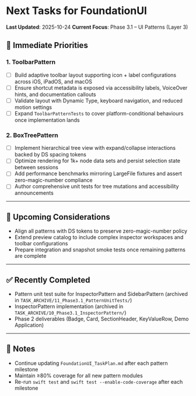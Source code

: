 # Next Tasks for FoundationUI

**Last Updated**: 2025-10-24
**Current Focus**: Phase 3.1 – UI Patterns (Layer 3)

## 🎯 Immediate Priorities

### 1. ToolbarPattern
- [ ] Build adaptive toolbar layout supporting icon + label configurations across iOS, iPadOS, and macOS
- [ ] Ensure shortcut metadata is exposed via accessibility labels, VoiceOver hints, and documentation callouts
- [ ] Validate layout with Dynamic Type, keyboard navigation, and reduced motion settings
- [ ] Expand `ToolbarPatternTests` to cover platform-conditional behaviours once implementation lands

### 2. BoxTreePattern
- [ ] Implement hierarchical tree view with expand/collapse interactions backed by DS spacing tokens
- [ ] Optimize rendering for 1k+ node data sets and persist selection state between sessions
- [ ] Add performance benchmarks mirroring LargeFile fixtures and assert zero-magic-number compliance
- [ ] Author comprehensive unit tests for tree mutations and accessibility announcements

---

## 🔭 Upcoming Considerations
- Align all patterns with DS tokens to preserve zero-magic-number policy
- Extend preview catalog to include complex inspector workspaces and toolbar configurations
- Prepare integration and snapshot smoke tests once remaining patterns are complete

---

## ✅ Recently Completed
- Pattern unit test suite for InspectorPattern and SidebarPattern (archived in `TASK_ARCHIVE/11_Phase3.1_PatternUnitTests/`)
- InspectorPattern implementation (archived in `TASK_ARCHIVE/10_Phase3.1_InspectorPattern/`)
- Phase 2 deliverables (Badge, Card, SectionHeader, KeyValueRow, Demo Application)

---

## 📌 Notes
- Continue updating `FoundationUI_TaskPlan.md` after each pattern milestone
- Maintain ≥80% coverage for all new pattern modules
- Re-run `swift test` and `swift test --enable-code-coverage` after each milestone
